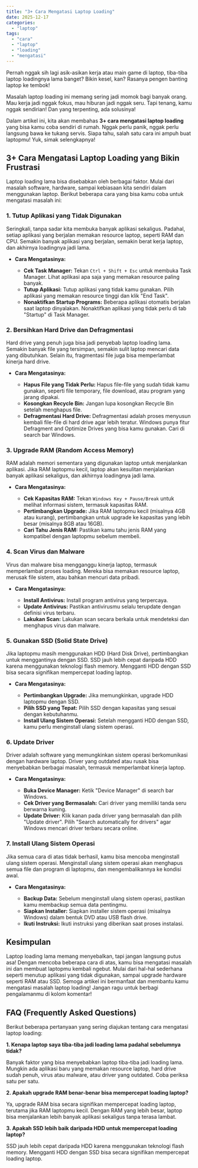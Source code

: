```yaml
---
title: "3+ Cara Mengatasi Laptop Loading"
date: 2025-12-17
categories: 
  - "laptop"
tags: 
  - "cara"
  - "laptop"
  - "loading"
  - "mengatasi"
---
```


Pernah nggak sih lagi asik-asikan kerja atau main game di laptop, tiba-tiba laptop loadingnya lama banget? Bikin kesel, kan? Rasanya pengen banting laptop ke tembok!

Masalah laptop loading ini memang sering jadi momok bagi banyak orang. Mau kerja jadi nggak fokus, mau hiburan jadi nggak seru. Tapi tenang, kamu nggak sendirian! Dan yang terpenting, ada solusinya!

Dalam artikel ini, kita akan membahas **3+ cara mengatasi laptop loading** yang bisa kamu coba sendiri di rumah. Nggak perlu panik, nggak perlu langsung bawa ke tukang servis. Siapa tahu, salah satu cara ini ampuh buat laptopmu! Yuk, simak selengkapnya!

## 3+ Cara Mengatasi Laptop Loading yang Bikin Frustrasi

Laptop loading lama bisa disebabkan oleh berbagai faktor. Mulai dari masalah software, hardware, sampai kebiasaan kita sendiri dalam menggunakan laptop. Berikut beberapa cara yang bisa kamu coba untuk mengatasi masalah ini:

### 1\. Tutup Aplikasi yang Tidak Digunakan

Seringkali, tanpa sadar kita membuka banyak aplikasi sekaligus. Padahal, setiap aplikasi yang berjalan memakan resource laptop, seperti RAM dan CPU. Semakin banyak aplikasi yang berjalan, semakin berat kerja laptop, dan akhirnya loadingnya jadi lama.

- **Cara Mengatasinya:**
    
    - **Cek Task Manager:** Tekan `Ctrl + Shift + Esc` untuk membuka Task Manager. Lihat aplikasi apa saja yang memakan resource paling banyak.
    - **Tutup Aplikasi:** Tutup aplikasi yang tidak kamu gunakan. Pilih aplikasi yang memakan resource tinggi dan klik "End Task".
    - **Nonaktifkan Startup Programs:** Beberapa aplikasi otomatis berjalan saat laptop dinyalakan. Nonaktifkan aplikasi yang tidak perlu di tab "Startup" di Task Manager.

### 2\. Bersihkan Hard Drive dan Defragmentasi

Hard drive yang penuh juga bisa jadi penyebab laptop loading lama. Semakin banyak file yang tersimpan, semakin sulit laptop mencari data yang dibutuhkan. Selain itu, fragmentasi file juga bisa memperlambat kinerja hard drive.

- **Cara Mengatasinya:**
    
    - **Hapus File yang Tidak Perlu:** Hapus file-file yang sudah tidak kamu gunakan, seperti file temporary, file download, atau program yang jarang dipakai.
    - **Kosongkan Recycle Bin:** Jangan lupa kosongkan Recycle Bin setelah menghapus file.
    - **Defragmentasi Hard Drive:** Defragmentasi adalah proses menyusun kembali file-file di hard drive agar lebih teratur. Windows punya fitur Defragment and Optimize Drives yang bisa kamu gunakan. Cari di search bar Windows.

### 3\. Upgrade RAM (Random Access Memory)

RAM adalah memori sementara yang digunakan laptop untuk menjalankan aplikasi. Jika RAM laptopmu kecil, laptop akan kesulitan menjalankan banyak aplikasi sekaligus, dan akhirnya loadingnya jadi lama.

- **Cara Mengatasinya:**
    
    - **Cek Kapasitas RAM:** Tekan `Windows Key + Pause/Break` untuk melihat informasi sistem, termasuk kapasitas RAM.
    - **Pertimbangkan Upgrade:** Jika RAM laptopmu kecil (misalnya 4GB atau kurang), pertimbangkan untuk upgrade ke kapasitas yang lebih besar (misalnya 8GB atau 16GB).
    - **Cari Tahu Jenis RAM:** Pastikan kamu tahu jenis RAM yang kompatibel dengan laptopmu sebelum membeli.

### 4\. Scan Virus dan Malware

Virus dan malware bisa mengganggu kinerja laptop, termasuk memperlambat proses loading. Mereka bisa memakan resource laptop, merusak file sistem, atau bahkan mencuri data pribadi.

- **Cara Mengatasinya:**
    
    - **Install Antivirus:** Install program antivirus yang terpercaya.
    - **Update Antivirus:** Pastikan antivirusmu selalu terupdate dengan definisi virus terbaru.
    - **Lakukan Scan:** Lakukan scan secara berkala untuk mendeteksi dan menghapus virus dan malware.

### 5\. Gunakan SSD (Solid State Drive)

Jika laptopmu masih menggunakan HDD (Hard Disk Drive), pertimbangkan untuk menggantinya dengan SSD. SSD jauh lebih cepat daripada HDD karena menggunakan teknologi flash memory. Mengganti HDD dengan SSD bisa secara signifikan mempercepat loading laptop.

- **Cara Mengatasinya:**
    
    - **Pertimbangkan Upgrade:** Jika memungkinkan, upgrade HDD laptopmu dengan SSD.
    - **Pilih SSD yang Tepat:** Pilih SSD dengan kapasitas yang sesuai dengan kebutuhanmu.
    - **Install Ulang Sistem Operasi:** Setelah mengganti HDD dengan SSD, kamu perlu menginstall ulang sistem operasi.

### 6\. Update Driver

Driver adalah software yang memungkinkan sistem operasi berkomunikasi dengan hardware laptop. Driver yang outdated atau rusak bisa menyebabkan berbagai masalah, termasuk memperlambat kinerja laptop.

- **Cara Mengatasinya:**
    
    - **Buka Device Manager:** Ketik "Device Manager" di search bar Windows.
    - **Cek Driver yang Bermasalah:** Cari driver yang memiliki tanda seru berwarna kuning.
    - **Update Driver:** Klik kanan pada driver yang bermasalah dan pilih "Update driver". Pilih "Search automatically for drivers" agar Windows mencari driver terbaru secara online.

### 7\. Install Ulang Sistem Operasi

Jika semua cara di atas tidak berhasil, kamu bisa mencoba menginstall ulang sistem operasi. Menginstall ulang sistem operasi akan menghapus semua file dan program di laptopmu, dan mengembalikannya ke kondisi awal.

- **Cara Mengatasinya:**
    
    - **Backup Data:** Sebelum menginstall ulang sistem operasi, pastikan kamu membackup semua data pentingmu.
    - **Siapkan Installer:** Siapkan installer sistem operasi (misalnya Windows) dalam bentuk DVD atau USB flash drive.
    - **Ikuti Instruksi:** Ikuti instruksi yang diberikan saat proses instalasi.

## Kesimpulan

Laptop loading lama memang menyebalkan, tapi jangan langsung putus asa! Dengan mencoba beberapa cara di atas, kamu bisa mengatasi masalah ini dan membuat laptopmu kembali ngebut. Mulai dari hal-hal sederhana seperti menutup aplikasi yang tidak digunakan, sampai upgrade hardware seperti RAM atau SSD. Semoga artikel ini bermanfaat dan membantu kamu mengatasi masalah laptop loading! Jangan ragu untuk berbagi pengalamanmu di kolom komentar!

## FAQ (Frequently Asked Questions)

Berikut beberapa pertanyaan yang sering diajukan tentang cara mengatasi laptop loading:

**1\. Kenapa laptop saya tiba-tiba jadi loading lama padahal sebelumnya tidak?**

Banyak faktor yang bisa menyebabkan laptop tiba-tiba jadi loading lama. Mungkin ada aplikasi baru yang memakan resource laptop, hard drive sudah penuh, virus atau malware, atau driver yang outdated. Coba periksa satu per satu.

**2\. Apakah upgrade RAM benar-benar bisa mempercepat loading laptop?**

Ya, upgrade RAM bisa secara signifikan mempercepat loading laptop, terutama jika RAM laptopmu kecil. Dengan RAM yang lebih besar, laptop bisa menjalankan lebih banyak aplikasi sekaligus tanpa terasa lambat.

**3\. Apakah SSD lebih baik daripada HDD untuk mempercepat loading laptop?**

SSD jauh lebih cepat daripada HDD karena menggunakan teknologi flash memory. Mengganti HDD dengan SSD bisa secara signifikan mempercepat loading laptop.
